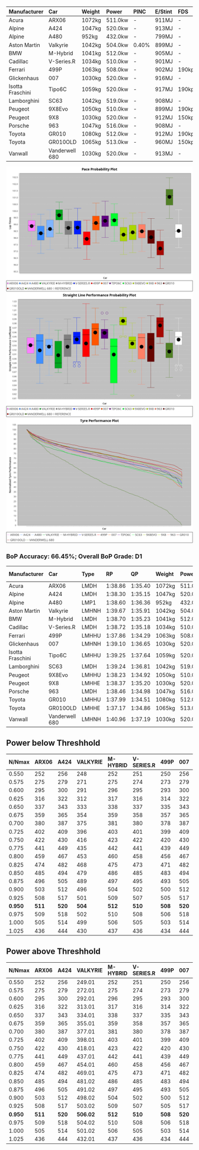 | Manufacturer     | Car            | Weight | Power   | PINC    | E/Stint | FDS     |
|:-|:-|:-|:-|:-|:-|:-|
| Acura            | ARX06          | 1072kg | 511.0kw |    -    | 911MJ   |    -    |
| Alpine           | A424           | 1047kg | 520.0kw |    -    | 913MJ   |    -    |
| Alpine           | A480           | 952kg  | 432.0kw |    -    | 799MJ   |    -    |
| Aston Martin     | Valkyrie       | 1042kg | 504.0kw | 0.40%   | 899MJ   |    -    |
| BMW              | M-Hybrid       | 1041kg | 512.0kw |    -    | 905MJ   |    -    |
| Cadillac         | V-Series.R     | 1034kg | 510.0kw |    -    | 901MJ   |    -    |
| Ferrari          | 499P           | 1063kg | 508.0kw |    -    | 902MJ   | 190kph  |
| Glickenhaus      | 007            | 1030kg | 520.0kw |    -    | 916MJ   |    -    |
| Isotta Fraschini | Tipo6C         | 1059kg | 520.0kw |    -    | 917MJ   | 190kph  |
| Lamborghini      | SC63           | 1042kg | 519.0kw |    -    | 908MJ   |    -    |
| Peugeot          | 9X8Evo         | 1050kg | 510.0kw |    -    | 899MJ   | 190kph  |
| Peugeot          | 9X8            | 1030kg | 520.0kw |    -    | 912MJ   | 150kph  |
| Porsche          | 963            | 1047kg | 516.0kw |    -    | 908MJ   |    -    |
| Toyota           | GR010          | 1080kg | 512.0kw |    -    | 912MJ   | 190kph  |
| Toyota           | GR010OLD       | 1065kg | 513.0kw |    -    | 960MJ   | 150kph  |
| Vanwall          | Vanderwell 680 | 1030kg | 520.0kw |    -    | 913MJ   |    -    |

![PACECHART](./IMG/CUSTOM.png)
![STRAIGHTLINEPERFORMANCECHART](./IMG/CUSTOM_sp.png)
![TYREPERFORMANCECHART](./IMG/CUSTOM_tw.png)

### BoP Accuracy: 66.45%; Overall BoP Grade: D1
| Manufacturer     | Car            | Type  | RP      | QP      | Weight | Power¹  | Threshhold | PINC    | Power²   | E/Stint | AVG Vmax  | FDS     | RDLC | L/Stint | BOP-Grade | Model Accuracy | Model Points | Match%  | SimDiff |
|:-|:-|:-|:-|:-|:-|:-|:-|:-|:-|:-|:-|:-|:-|:-|:-|:-|:-|:-|:-|
| Acura            | ARX06          | LMDH  | 1:38.86 | 1:35.40 | 1072kg | 511.0kw | 210.0kph   |    -    | 511.00kw |  911MJ  | 298.40kph |    -    | 1.00 | 29      | +B2       | 100.00%        | 996          | 80.38%  | #       |
| Alpine           | A424           | LMDH  | 1:38.30 | 1:35.15 | 1047kg | 520.0kw | 210.0kph   |    -    | 520.00kw |  913MJ  | 298.72kph |    -    | 1.03 | 29      | -B2       | 98.45%         | 2220         | 80.04%  | #       |
| Alpine           | A480           | LMP1  | 1:38.60 | 1:36.36 |  952kg | 432.0kw | 210.0kph   |    -    | 432.00kw |  799MJ  | 297.02kph |    -    | 0.98 | 27      | ~A1       | 95.90%         | 1706         | 98.76%  | +0.17   |
| Aston Martin     | Valkyrie       | LMHNH | 1:39.67 | 1:35.91 | 1042kg | 504.0kw | 250.0kph   | 0.40%   | 506.00kw |  899MJ  | 295.66kph |    -    | 1.03 | 29      | +Ω1       | 100.00%        | 466          | 32.22%  | #       |
| BMW              | M-Hybrid       | LMDH  | 1:38.70 | 1:35.23 | 1041kg | 512.0kw | 210.0kph   |    -    | 512.00kw |  905MJ  | 299.52kph |    -    | 1.03 | 29      | ~A1       | 100.00%        | 3339         | 100.00% | #       |
| Cadillac         | V-Series.R     | LMDH  | 1:38.72 | 1:35.18 | 1034kg | 510.0kw | 210.0kph   |    -    | 510.00kw |  901MJ  | 301.33kph |    -    | 1.03 | 29      | ~A1       | 99.03%         | 6041         | 99.07%  | #       |
| Ferrari          | 499P           | LMHHU | 1:37.86 | 1:34.29 | 1063kg | 508.0kw | 210.0kph   |    -    | 508.00kw |  902MJ  | 299.18kph | 190kph  | 1.04 | 29      | -E1       | 99.97%         | 7286         | 55.28%  | #       |
| Glickenhaus      | 007            | LMHNH | 1:39.10 | 1:36.65 | 1030kg | 520.0kw | 210.0kph   |    -    | 520.00kw |  916MJ  | 306.14kph |    -    | 0.97 | 29      | +C1       | 93.90%         | 2170         | 78.97%  | +0.17   |
| Isotta Fraschini | Tipo6C         | LMHHU | 1:39.25 | 1:37.64 | 1059kg | 520.0kw | 210.0kph   |    -    | 520.00kw |  917MJ  | 301.27kph | 190kph  | 1.06 | 29      | +E2       | 98.48%         | 130          | 50.67%  | #       |
| Lamborghini      | SC63           | LMDH  | 1:39.24 | 1:36.81 | 1042kg | 519.0kw | 210.0kph   |    -    | 519.00kw |  908MJ  | 297.34kph |    -    | 1.07 | 29      | +C1       | 100.00%        | 784          | 77.66%  | #       |
| Peugeot          | 9X8Evo         | LMHHU | 1:38.23 | 1:34.92 | 1050kg | 510.0kw | 210.0kph   |    -    | 510.00kw |  899MJ  | 307.57kph | 190kph  | 1.00 | 29      | -D1       | 100.00%        | 1890         | 69.32%  | #       |
| Peugeot          | 9X8            | LMHHE | 1:38.37 | 1:35.20 | 1030kg | 520.0kw | 210.0kph   |    -    | 520.00kw |  912MJ  | 299.95kph | 150kph  | 1.05 | 29      | -B2       | 98.18%         | 4753         | 84.42%  | +0.34   |
| Porsche          | 963            | LMDH  | 1:38.46 | 1:34.98 | 1047kg | 516.0kw | 210.0kph   |    -    | 516.00kw |  908MJ  | 299.65kph |    -    | 1.02 | 29      | -B1       | 99.89%         | 15174        | 87.45%  | #       |
| Toyota           | GR010          | LMHHU | 1:37.99 | 1:34.51 | 1080kg | 512.0kw | 210.0kph   |    -    | 512.00kw |  912MJ  | 297.33kph | 190kph  | 1.03 | 29      | -D2       | 99.82%         | 5457         | 62.52%  | #       |
| Toyota           | GR010OLD       | LMHHE | 1:37.17 | 1:34.86 | 1065kg | 513.0kw | 210.0kph   |    -    | 513.00kw |  960MJ  | 306.07kph | 150kph  | 1.03 | 29      | -Ω1       | 100.00%        | 930          | 16.02%  | +0.80   |
| Vanwall          | Vanderwell 680 | LMHNH | 1:40.96 | 1:37.19 | 1030kg | 520.0kw | 210.0kph   |    -    | 520.00kw |  913MJ  | 299.18kph |    -    | 1.02 | 29      | +Ω2       | 96.27%         | 645          | -9.56%  | -0.01   |

## Power below Threshhold
| N/Nmax    | ARX06   | A424    | VALKYRIE | M-HYBRID | V-SERIES.R | 499P    | 007     | TIPO6C  | SC63    | 9X8EVO  | 9X8     | 963     | GR010   | GR010OLD | VANDERWELL 680 | ​     | RPM      | A480       |
|:-|:-|:-|:-|:-|:-|:-|:-|:-|:-|:-|:-|:-|:-|:-|:-|:-|:-|:-|
|  0.550    |  252    |  256    |  248     |  252     |  251       |  250    |  256    |  256    |  256    |  251    |  256    |  254    |  252    |  253     |  256           |  ​    |   --     |   -        |
|  0.575    |  275    |  279    |  271     |  275     |  274       |  273    |  279    |  279    |  279    |  274    |  279    |  277    |  275    |  276     |  279           |  ​    |   --     |   -        |
|  0.600    |  295    |  300    |  291     |  296     |  295       |  293    |  300    |  300    |  299    |  295    |  300    |  298    |  296    |  296     |  300           |  ​    |   --     |   -        |
|  0.625    |  316    |  322    |  312     |  317     |  316       |  314    |  322    |  322    |  321    |  316    |  322    |  319    |  317    |  317     |  322           |  ​    |   --     |   -        |
|  0.650    |  337    |  343    |  333     |  338     |  337       |  335    |  343    |  343    |  342    |  337    |  343    |  340    |  338    |  338     |  343           |  ​    |   --     |   -        |
|  0.675    |  359    |  365    |  354     |  359     |  358       |  357    |  365    |  365    |  364    |  358    |  365    |  362    |  359    |  360     |  365           |  ​    |   --     |   -        |
|  0.700    |  380    |  387    |  375     |  381     |  380       |  378    |  387    |  387    |  386    |  380    |  387    |  384    |  381    |  382     |  387           |  ​    |   --     |   -        |
|  0.725    |  402    |  409    |  396     |  403     |  401       |  399    |  409    |  409    |  408    |  401    |  409    |  406    |  403    |  403     |  409           |  ​    |   --     |   -        |
|  0.750    |  422    |  430    |  416     |  423     |  422       |  420    |  430    |  430    |  429    |  422    |  430    |  427    |  423    |  424     |  430           |  ​    |   --     |   -        |
|  0.775    |  441    |  449    |  435     |  442     |  441       |  439    |  449    |  449    |  448    |  441    |  449    |  446    |  442    |  443     |  449           |  ​    |  5000    |  -3386005  |
|  0.800    |  459    |  467    |  453     |  460     |  458       |  456    |  467    |  467    |  466    |  458    |  467    |  463    |  460    |  461     |  467           |  ​    |  5500    |  -3687783  |
|  0.825    |  474    |  482    |  468     |  475     |  473       |  471    |  482    |  482    |  481    |  473    |  482    |  478    |  475    |  476     |  482           |  ​    |  5999    |  -4004324  |
|  0.850    |  485    |  494    |  479     |  486     |  485       |  483    |  494    |  494    |  493    |  485    |  494    |  490    |  486    |  487     |  494           |  ​    |  6499    |  -4335628  |
|  0.875    |  496    |  505    |  489     |  497     |  495       |  493    |  505    |  505    |  504    |  495    |  505    |  501    |  497    |  498     |  505           |  ​    |  7000    |  -4681695  |
|  0.900    |  503    |  512    |  496     |  504     |  502       |  500    |  512    |  512    |  511    |  502    |  512    |  508    |  504    |  505     |  512           |  ​    |  7500    |  -5042525  |
|  0.925    |  508    |  517    |  501     |  509     |  507       |  505    |  517    |  517    |  516    |  507    |  517    |  513    |  509    |  510     |  517           |  ​    |  8000    |  429       |
| **0.950** | **511** | **520** | **504**  | **512**  | **510**    | **508** | **520** | **520** | **519** | **510** | **520** | **516** | **512** | **513**  | **520**        | **​** | **8499** | **432**    |
|  0.975    |  509    |  518    |  502     |  510     |  508       |  506    |  518    |  518    |  517    |  508    |  518    |  514    |  510    |  511     |  518           |  ​    |  9000    |  216       |
|  1.000    |  505    |  514    |  499     |  506     |  505       |  503    |  514    |  514    |  513    |  505    |  514    |  510    |  506    |  507     |  514           |  ​    |   --     |   -        |
|  1.025    |  436    |  444    |  430     |  437     |  436       |  434    |  444    |  444    |  443    |  436    |  444    |  441    |  437    |  438     |  444           |  ​    |   --     |   -        |

## Power above Threshhold
| N/Nmax    | ARX06   | A424    | VALKYRIE   | M-HYBRID | V-SERIES.R | 499P    | 007     | TIPO6C  | SC63    | 9X8EVO  | 9X8     | 963     | GR010   | GR010OLD | VANDERWELL 680 | ​     | RPM      | A480       |
|:-|:-|:-|:-|:-|:-|:-|:-|:-|:-|:-|:-|:-|:-|:-|:-|:-|:-|:-|
|  0.550    |  252    |  256    |  249.01    |  252     |  251       |  250    |  256    |  256    |  256    |  251    |  256    |  254    |  252    |  253     |  256           |  ​    |   --     |   -        |
|  0.575    |  275    |  279    |  272.01    |  275     |  274       |  273    |  279    |  279    |  279    |  274    |  279    |  277    |  275    |  276     |  279           |  ​    |   --     |   -        |
|  0.600    |  295    |  300    |  292.01    |  296     |  295       |  293    |  300    |  300    |  299    |  295    |  300    |  298    |  296    |  296     |  300           |  ​    |   --     |   -        |
|  0.625    |  316    |  322    |  313.01    |  317     |  316       |  314    |  322    |  322    |  321    |  316    |  322    |  319    |  317    |  317     |  322           |  ​    |   --     |   -        |
|  0.650    |  337    |  343    |  334.01    |  338     |  337       |  335    |  343    |  343    |  342    |  337    |  343    |  340    |  338    |  338     |  343           |  ​    |   --     |   -        |
|  0.675    |  359    |  365    |  355.01    |  359     |  358       |  357    |  365    |  365    |  364    |  358    |  365    |  362    |  359    |  360     |  365           |  ​    |   --     |   -        |
|  0.700    |  380    |  387    |  377.01    |  381     |  380       |  378    |  387    |  387    |  386    |  380    |  387    |  384    |  381    |  382     |  387           |  ​    |   --     |   -        |
|  0.725    |  402    |  409    |  398.01    |  403     |  401       |  399    |  409    |  409    |  408    |  401    |  409    |  406    |  403    |  403     |  409           |  ​    |   --     |   -        |
|  0.750    |  422    |  430    |  418.01    |  423     |  422       |  420    |  430    |  430    |  429    |  422    |  430    |  427    |  423    |  424     |  430           |  ​    |   --     |   -        |
|  0.775    |  441    |  449    |  437.01    |  442     |  441       |  439    |  449    |  449    |  448    |  441    |  449    |  446    |  442    |  443     |  449           |  ​    |  5000    |  -3386005  |
|  0.800    |  459    |  467    |  454.01    |  460     |  458       |  456    |  467    |  467    |  466    |  458    |  467    |  463    |  460    |  461     |  467           |  ​    |  5500    |  -3687783  |
|  0.825    |  474    |  482    |  469.01    |  475     |  473       |  471    |  482    |  482    |  481    |  473    |  482    |  478    |  475    |  476     |  482           |  ​    |  5999    |  -4004324  |
|  0.850    |  485    |  494    |  481.02    |  486     |  485       |  483    |  494    |  494    |  493    |  485    |  494    |  490    |  486    |  487     |  494           |  ​    |  6499    |  -4335628  |
|  0.875    |  496    |  505    |  491.02    |  497     |  495       |  493    |  505    |  505    |  504    |  495    |  505    |  501    |  497    |  498     |  505           |  ​    |  7000    |  -4681695  |
|  0.900    |  503    |  512    |  498.02    |  504     |  502       |  500    |  512    |  512    |  511    |  502    |  512    |  508    |  504    |  505     |  512           |  ​    |  7500    |  -5042525  |
|  0.925    |  508    |  517    |  503.02    |  509     |  507       |  505    |  517    |  517    |  516    |  507    |  517    |  513    |  509    |  510     |  517           |  ​    |  8000    |  429       |
| **0.950** | **511** | **520** | **506.02** | **512**  | **510**    | **508** | **520** | **520** | **519** | **510** | **520** | **516** | **512** | **513**  | **520**        | **​** | **8499** | **432**    |
|  0.975    |  509    |  518    |  504.02    |  510     |  508       |  506    |  518    |  518    |  517    |  508    |  518    |  514    |  510    |  511     |  518           |  ​    |  9000    |  216       |
|  1.000    |  505    |  514    |  501.02    |  506     |  505       |  503    |  514    |  514    |  513    |  505    |  514    |  510    |  506    |  507     |  514           |  ​    |   --     |   -        |
|  1.025    |  436    |  444    |  432.01    |  437     |  436       |  434    |  444    |  444    |  443    |  436    |  444    |  441    |  437    |  438     |  444           |  ​    |   --     |   -        |
